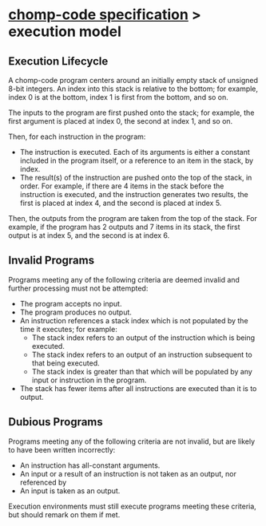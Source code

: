 # [chomp-code specification](./readme.md) > execution model

## Execution Lifecycle

A chomp-code program centers around an initially empty stack of unsigned 8-bit integers.  An index into this stack is relative to the bottom; for example, index 0 is at the bottom, index 1 is first from the bottom, and so on.

The inputs to the program are first pushed onto the stack; for example, the first argument is placed at index 0, the second at index 1, and so on.

Then, for each instruction in the program:

- The instruction is executed.  Each of its arguments is either a constant included in the program itself, or a reference to an item in the stack, by index.
- The result(s) of the instruction are pushed onto the top of the stack, in order.  For example, if there are 4 items in the stack before the instruction is executed, and the instruction generates two results, the first is placed at index 4, and the second is placed at index 5.

Then, the outputs from the program are taken from the top of the stack.  For example, if the program has 2 outputs and 7 items in its stack, the first output is at index 5, and the second is at index 6.

## Invalid Programs

Programs meeting any of the following criteria are deemed invalid and further processing must not be attempted:

- The program accepts no input.
- The program produces no output.
- An instruction references a stack index which is not populated by the time it executes; for example:
  - The stack index refers to an output of the instruction which is being executed.
  - The stack index refers to an output of an instruction subsequent to that being executed.
  - The stack index is greater than that which will be populated by any input or instruction in the program.
- The stack has fewer items after all instructions are executed than it is to output.

## Dubious Programs

Programs meeting any of the following criteria are not invalid, but are likely to have been written incorrectly:

- An instruction has all-constant arguments.
- An input or a result of an instruction is not taken as an output, nor referenced by
- An input is taken as an output.

Execution environments must still execute programs meeting these criteria, but should remark on them if met.
